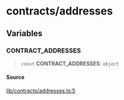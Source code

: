 # contracts/addresses

## Variables

### CONTRACT\_ADDRESSES

> `const` **CONTRACT\_ADDRESSES**: `object`

#### Source

[lib/contracts/addresses.ts:5](https://github.com/PufferFinance/puffer-sdk/blob/1c5e477a87f5fdd7d05ef2636c616970039070b1/lib/contracts/addresses.ts#L5)

